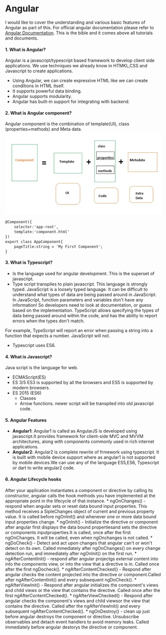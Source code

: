 # Angular
I would like to cover the understanding and various basic features of Angular as part of this. For official angular documentation please refer to [Angular Documentation](https://angular.io/docs). This is the bible and it comes above all tutorials and documents. 
#### 1. What is Angular?
Angular is a javascript/typescript based framework to develop client side applications. We use techniques we already know in HTMKL,CSS and Javascript to create applications.
* Using Angular, we can create expressive HTML like we can create conditions in HTML itself.
* It supports powerful data binding.
* Angular supports modularity.
* Angular has built-in support for integrating with backend.
#### 2. What is Angular component?
Angular component is the combination of template(UI), class (properties+methods) and Meta data.
![Angular Component](https://github.com/anand-tummapudi/angular/blob/main/assets/images/angular_component.JPG)

``` import {Component} from "@angular/core";
@Component({
	selector:'app-root',
	template:'component.html'
})
export class AppComponent{
	pageTitle:string = 'My First Component';
}
```
#### 3. What is Typescript?
* Is the language used for angular development. This is the superset of javascript.
* Type script transpiles to plain javascript. This language is strongly typed.
	JavaScript is a loosely typed language. It can be difficult to understand what types of data are being passed around in JavaScript.
	In JavaScript, function parameters and variables don't have any information! So developers need to look at documentation, or guess based on the implementation.
	TypeScript allows specifying the types of data being passed around within the code, and has the ability to report errors when the types don't match.

For example, TypeScript will report an error when passing a string into a function that expects a number. JavaScript will not.
* Typescript uses ES6.
#### 4. What is Javascript?
Java script is the language for web.
* ECMAScript(ES)
* ES 3/5 
	ES3 is supported by all the browsers and ES5 is supported by modern browsers.
* ES 2015 (ES6)
	- Classes
	- Arrow functions.
newer script will be transpiled into old javascript code.
#### 5. Angular Features
* **Angular1**: Angular1 is called as AngularJS is developed using javascript.It provides framework for client-side MVC and MVVM architectures, along with components commonly used in rich internet applications.
* **Angular2**: Angular2 is complete rewrite of frmework using typescript. It is built with mobile device support where as angular1 is not supported by mobile devices.We can use any of the language ES5,ES6, Typescript or dart to write angular2 code.
#### 6. Angular Lifecycle hooks
After your application instantiates a component or directive by calling its constructor, angular calls the hook methods you have implemented at the appropriate point in the lifecycle of that instance.
	* ngOnChanges() - respond when angular sets or reset data bound input properties. This method receives a SipleChanges object of current and previous property value. It is called before ngOnInit() and whenever one or more data bound input properties change.
	* ngOnInit() - Initialize the directive or component after angular first displays the data bound propertiesand sets the directive or components inputproperties.It is called, once after the first ngOnChanges. It will be called, even when ngOnchanges is not called.
	* ngDoCheck() - Detect and act upon changes that angular can't or won't detect on its own. Called mmediately after ngOnChanges() on every change detection run, and immediately after ngOnInit() on the first run.
	* ngAfterContentInit() - respond after angular projectgs external content into into the components view, or into the view that a directive is in.  Called once after the first ngDocheck(). 
	* ngAfterContentChecked() - Respond after angular checks the content projected into the directive or component.Called after ngAfterContentInit() and every subsequent ngDoCheck().
	* ngAfterViewInit() - Respond after angular initializes the component's views and child views or the view that contains the directive. Called once after the first ngAfterContentChecked().
	* ngAfterViewChecked() - Respond after angular checks the component's views and child viewsor the view that contains the directive. Called after the ngAfterViewInit() and every subsequent ngAfterContentChecked().
	* ngOnDestroy() - clean up just before angular destroys the component or directive. Unsubscribe observables and detach event handlers to avoid memory leaks. Called immediately before angular destorys the directive or component.
